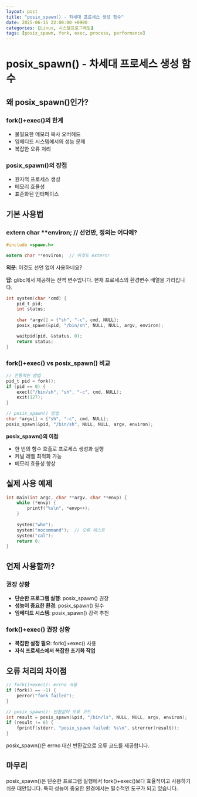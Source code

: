 ```yaml
---
layout: post
title: "posix_spawn() - 차세대 프로세스 생성 함수"
date: 2025-06-15 22:00:00 +0900
categories: [Linux, 시스템프로그래밍]
tags: [posix_spawn, fork, exec, process, performance]
---
```


# posix_spawn() - 차세대 프로세스 생성 함수

## 왜 posix_spawn()인가?

### fork()+exec()의 한계
- 불필요한 메모리 복사 오버헤드
- 임베디드 시스템에서의 성능 문제
- 복잡한 오류 처리

### posix_spawn()의 장점
- 원자적 프로세스 생성
- 메모리 효율성
- 표준화된 인터페이스

## 기본 사용법

### extern char **environ; // 선언만, 정의는 어디에?

```c
#include <spawn.h>

extern char **environ;  // 이것도 extern!
```

**의문**: 이것도 선언 없이 사용하네요?

**답**: glibc에서 제공하는 전역 변수입니다. 현재 프로세스의 환경변수 배열을 가리킵니다.

```c
int system(char *cmd) {
    pid_t pid;
    int status;
    
    char *argv[] = {"sh", "-c", cmd, NULL};
    posix_spawn(&pid, "/bin/sh", NULL, NULL, argv, environ);

    waitpid(pid, &status, 0);
    return status;
}
```

### fork()+exec() vs posix_spawn() 비교
```c
// 전통적인 방법
pid_t pid = fork();
if (pid == 0) {
    execl("/bin/sh", "sh", "-c", cmd, NULL);
    exit(127);
}

// posix_spawn() 방법  
char *argv[] = {"sh", "-c", cmd, NULL};
posix_spawn(&pid, "/bin/sh", NULL, NULL, argv, environ);
```

**posix_spawn()의 이점**:
- 한 번의 함수 호출로 프로세스 생성과 실행
- 커널 레벨 최적화 가능
- 메모리 효율성 향상

## 실제 사용 예제
```c
int main(int argc, char **argv, char **envp) {
    while (*envp) {
        printf("%s\n", *envp++);
    }
    
    system("who");
    system("nocommand");  // 오류 테스트
    system("cal");
    return 0;
}
```

## 언제 사용할까?

### 권장 상황
- **단순한 프로그램 실행**: posix_spawn() 권장
- **성능이 중요한 환경**: posix_spawn() 필수
- **임베디드 시스템**: posix_spawn() 강력 추천

### fork()+exec() 권장 상황
- **복잡한 설정 필요**: fork()+exec() 사용
- **자식 프로세스에서 복잡한 초기화 작업**

## 오류 처리의 차이점

```c
// fork()+exec(): errno 사용
if (fork() == -1) {
    perror("fork failed");
}

// posix_spawn(): 반환값이 오류 코드
int result = posix_spawn(&pid, "/bin/ls", NULL, NULL, argv, environ);
if (result != 0) {
    fprintf(stderr, "posix_spawn failed: %s\n", strerror(result));
}
```

posix_spawn()은 errno 대신 반환값으로 오류 코드를 제공합니다.

## 마무리

posix_spawn()은 단순한 프로그램 실행에서 fork()+exec()보다 효율적이고 사용하기 쉬운 대안입니다. 특히 성능이 중요한 환경에서는 필수적인 도구가 되고 있습니다.
